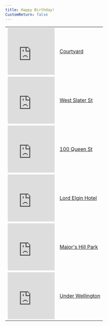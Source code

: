 ```yaml
---
title: Happy Birthday!
CustomReturn: false
---
```


<style type="text/css">
 table.center {
    margin-left: auto;
    margin-right: auto;
}
</style>

<div style="text-align:center">
 <!-- tables, don't @ me -->
 <table class="center" id="Locations">
  
 <!-- Location 1 -->
 <tr>
   <td>
     <iframe src="https://www.google.com/maps/embed?pb=!1m18!1m12!1m3!1d700.163800528273!2d-75.70044787073107!3d45.41629209869377!2m3!1f0!2f0!3f0!3m2!1i1024!2i768!4f13.1!3m3!1m2!1s0x4cce04533ab0e2a1%3A0x6232e403b95327e1!2sHudson+Park!5e0!3m2!1sen!2sca!4v1535945770886" width="150" height="150" frameborder="0" style="border:0" allowfullscreen></iframe>
   </td>
  <td><a href="p1.html">Courtyard</a></td>
 </tr>
 <tr>
  <td colspan="2" style="display: none;" id="p1done">
  </td>
 </tr>
  
 <!-- Location 2 -->
 <tr>
   <td>
     <iframe src="https://www.google.com/maps/embed?pb=!1m18!1m12!1m3!1d2355.113567163806!2d-75.71041348972295!3d45.41502971732082!2m3!1f0!2f0!3f0!3m2!1i1024!2i768!4f13.1!3m3!1m2!1s0x0%3A0x0!2zNDXCsDI0JzU0LjEiTiA3NcKwNDInMzIuNCJX!5e0!3m2!1sen!2sca!4v1535958471165" width="150" height="150" frameborder="0" style="border:0" allowfullscreen></iframe>
   </td>
  <td><a href="p2.html">West Slater St</a></td>
 </tr>
 <tr>
  <td colspan="2" style="display: none;" id="p2done">
  </td>
 </tr>
  
 <!-- Location 3 -->
 <tr>
   <td>
     <iframe src="https://www.google.com/maps/embed?pb=!1m18!1m12!1m3!1d700.0799086026825!2d-75.69821317077718!3d45.42183699869379!2m3!1f0!2f0!3f0!3m2!1i1024!2i768!4f13.1!3m3!1m2!1s0x0%3A0x0!2zNDXCsDI1JzE4LjYiTiA3NcKwNDEnNTEuNiJX!5e0!3m2!1sen!2sca!4v1535960761311" width="150" height="150" frameborder="0" style="border:0" allowfullscreen></iframe>
   </td>
   <td><a href="p3.html">100 Queen St</a></td>
 </tr>
 <tr>
  <td colspan="2" style="display: none;" id="p3done">
  </td>
 </tr>
 
 <!-- Location 4 -->
 <tr>
   <td>
     <iframe src="https://www.google.com/maps/embed?pb=!1m18!1m12!1m3!1d1400.2014100661684!2d-75.69486736082969!3d45.42138061564148!2m3!1f0!2f0!3f0!3m2!1i1024!2i768!4f13.1!3m3!1m2!1s0x4cce05aa7df41401%3A0x68e9ea08d2d22227!2sLord+Elgin+Hotel!5e0!3m2!1sen!2sca!4v1535961142934" width="150" height="150" frameborder="0" style="border:0" allowfullscreen></iframe>
   </td>
   <td><a href="p4.html">Lord Elgin Hotel</a></td>
 </tr>
 <tr>
  <td colspan="2" style="display: none;" id="p4done">
  </td>
 </tr>
 
 <!-- Location 5 -->
 <tr>
   <td>
   <iframe src="https://www.google.com/maps/embed?pb=!1m18!1m12!1m3!1d1400.0453489382712!2d-75.69858669943144!3d45.42767299815274!2m3!1f0!2f0!3f0!3m2!1i1024!2i768!4f13.1!3m3!1m2!1s0x0%3A0x0!2zNDXCsDI1JzM5LjYiTiA3NcKwNDEnNTIuNiJX!5e0!3m2!1sen!2sca!4v1536025410533" width="150" height="150" frameborder="0" style="border:0" allowfullscreen></iframe>
   </td>
  <td><a href="p5.html">Major's Hill Park</a></td>
 </tr>
 <tr>
  <td colspan="2" style="display: none;" id="p5done">
  </td>
 </tr>
 
  <!-- Location 6 -->
 <tr style="border-bottom: thin solid">
   <td>
    <iframe src="https://www.google.com/maps/embed?pb=!1m18!1m12!1m3!1d2800.52312977945!2d-75.71141150850185!3d45.4189549921601!2m3!1f0!2f0!3f0!3m2!1i1024!2i768!4f13.1!3m3!1m2!1s0x0%3A0x0!2zNDXCsDI1JzA4LjIiTiA3NcKwNDInMzYuMyJX!5e0!3m2!1sen!2sca!4v1536028700475" width="150" height="150" frameborder="0" style="border:0" allowfullscreen></iframe>
   </td>
  <td><a href="p6.html">Under Wellington</a></td>
 </tr>
 <tr>
  <td colspan="2" style="display: none;" id="p6done">
  </td>
 </tr>
  <tr>
    <td colspan="2" style="display: none;" id="alldone">
    </td>
   </tr>
  
 </table>
</div>

<style>
.mycenter {
    text-align:center;
}
</style>

<script src = "/7571101397556063/htools.js"></script>
<script>
  var completed = 0;
 
  function getCookie(cname) {
      var name = cname + "=";
      var ca = document.cookie.split(';');
      for(var i = 0; i < ca.length; i++) {
          var c = ca[i];
          while (c.charAt(0) == ' ') {
              c = c.substring(1);
          }
          if (c.indexOf(name) == 0) {
              return c.substring(name.length, c.length);
          }
      }
      return "";
  }
  
  function lazyHash(InString) {
      var hash = 5381;
      for(var i = 0; i < InString.length; i++)
      {
         hash = hash*33 + InString.charCodeAt(i);
      }
      return hash;
  }
  
  function CheckForFinished(Cookie, CheckValue, TableRow, EncodedMessage) {
     var loc_cookie = getCookie(Cookie);
     if (lazyHash(loc_cookie)  == CheckValue)
     {
       document.getElementById(TableRow).style.display = "table-cell";
       document.getElementById(TableRow).colspan = "2";
       document.getElementById(TableRow).innerHTML = A_Decode(EncodedMessage);
       if (EncodedMessage == "🍑") {document.getElementById(TableRow).innerHTML = "(🍑)";}
       completed++;
     }
  }

  CheckForFinished("loc1_SecondAnswerCookie", 7571710509952919,    "p1done", "QAtbtgtgaz,,p4yhrrp4ujqzyhtbp4wsgbp4EDqzrryhwstb..");
  CheckForFinished("loc2_SecondAnswerCookie", 8245356102421490000, "p2done", "WS''yhp4hnqaazjmumqahnynjmtgp4qzujrvp4umtbujtbfvazjmgb");
  CheckForFinished("loc3_SecondAnswerCookie", 8246959407606339000, "p3done", "WS''yhp4ectgtbqqtbfvp4qzgbp4qatbtgtg");
  CheckForFinished("loc4_SecondAnswerCookie", 8246957399872469000, "p4done", "🍑");
  CheckForFinished("loc5_SecondAnswerCookie", 8247122917860826000, "p5done", "WSp4qaqzqqtbp4qzujp4tbeehnfvqzazfvrvwsujqzfvwstgrrp4wwqzfvyhp4qatbqzfvhn");
  CheckForFinished("loc6_SecondAnswerCookie", 8244727662634403000, "p6done", "WS''qqtbp4ecazyhtbp4qzp4tgazujump4wwqzrrp4((qzujrvp4qaqzqqtbp4yhqzujrrp4sxtgqzectbgbp4gbhnwstgtgp4hnazp4umaz))");
  
  if (completed == 6){
       document.getElementById("alldone").style.display = "table-cell";
       document.getElementById("alldone").colspan = "2";
       document.getElementById("alldone").innerHTML = A_Decode("......qzujrvp4WSp4gbqaazjmtgrvp4ujtbqqtbfvp4tbqqtbfvp4ynazfvumtbhnp4wshn..") + "❤️";
  }
</script>
